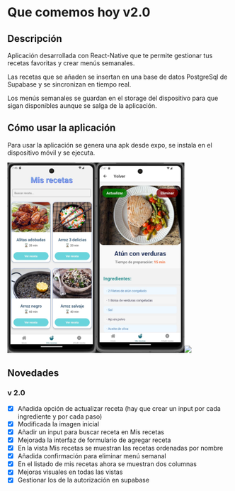 # Que comemos hoy v2.0

## Descripción

Aplicación desarrollada con React-Native que te permite gestionar tus recetas favoritas y crear menús semanales.

Las recetas que se añaden se insertan en una base de datos PostgreSql de Supabase y se sincronizan en tiempo real.

Los menús semanales se guardan en el storage del dispositivo para que sigan disponibles aunque se salga de la aplicación.

## Cómo usar la aplicación

Para usar la aplicación se genera una apk desde expo, se instala en el dispositivo móvil y se ejecuta.

<img src="./assets/Vista_mis_recetas.jpg" width="200"><img src="./assets/Vista_detalle_receta.jpg" width="200"><img src="./assets/Vista_añadir_receta.jpg" width="200">

## Novedades

### v 2.0

- [x] Añadida opción de actualizar receta (hay que crear un input por cada ingrediente y por cada paso)
- [x] Modificada la imagen inicial
- [x] Añadir un input para buscar receta en Mis recetas
- [x] Mejorada la interfaz de formulario de agregar receta
- [x] En la vista Mis recetas se muestran las recetas ordenadas por nombre
- [x] Añadida confirmación para eliminar menú semanal
- [x] En el listado de mis recetas ahora se muestran dos columnas
- [x] Mejoras visuales en todas las vistas
- [x] Gestionar los de la autorización en supabase
